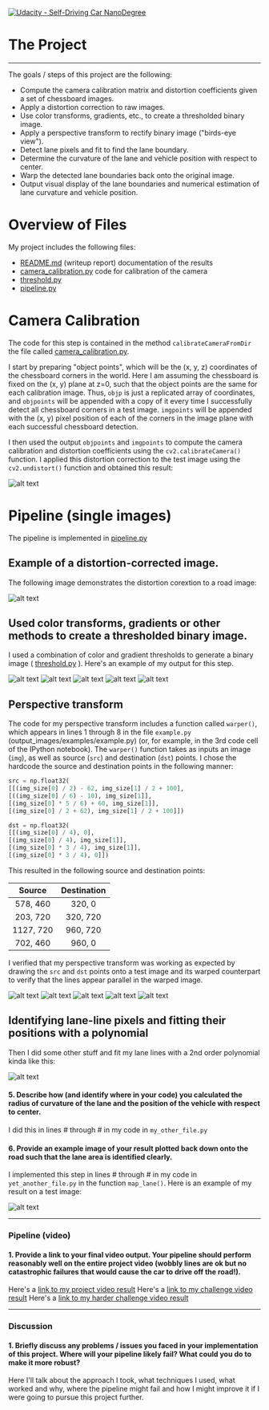 [![Udacity - Self-Driving Car NanoDegree](https://s3.amazonaws.com/udacity-sdc/github/shield-carnd.svg)](http://www.udacity.com/drive)

# The Project
---
The goals / steps of this project are the following:

* Compute the camera calibration matrix and distortion coefficients given a set of chessboard images.
* Apply a distortion correction to raw images.
* Use color transforms, gradients, etc., to create a thresholded binary image.
* Apply a perspective transform to rectify binary image ("birds-eye view").
* Detect lane pixels and fit to find the lane boundary.
* Determine the curvature of the lane and vehicle position with respect to center.
* Warp the detected lane boundaries back onto the original image.
* Output visual display of the lane boundaries and numerical estimation of lane curvature and vehicle position.

# Overview of Files

My project includes the following files:
* [README.md](https://github.com/MarkBroerkens/CarND-Advanced-Lane-Lines/blob/master/README.md) (writeup report) documentation of the results 
* [camera_calibration.py](https://github.com/MarkBroerkens/CarND-Advanced-Lane-Lines/blob/master/camera_calibration.py) code for calibration of the camera
* [threshold.py](https://github.com/MarkBroerkens/CarND-Advanced-Lane-Lines/blob/master/threshold.py)
* [pipeline.py](https://github.com/MarkBroerkens/CarND-Advanced-Lane-Lines/blob/master/pipeline.py)


[//]: # (Image References)

[image1]: ./output_images/1_undistorted.png "Undistorted"
[image2]: ./output_images/2_undistorted.png "Road Undistorted"
[image3a]: ./output_images/thresholded1.jpg "Thresholded Road Straigt Difficult"
[image3b]: ./output_images/thresholded2.jpg "Thresholded Road Straigt Difficult "
[image3c]: ./output_images/thresholded3.jpg "ThresholdedRoad Curve Right"
[image3d]: ./output_images/thresholded5.jpg "ThresholdedRoad Curve Left"
[image3e]: ./output_images/thresholded7.jpg "ThresholdedRoad Straigt"

[image4a]: ./output_images/warped1.jpg "Warped Road Straigt Difficult"
[image4b]: ./output_images/warped2.jpg "Warped Road Straigt Difficult "
[image4c]: ./output_images/warped3.jpg "Warped Road Curve Right"
[image4d]: ./output_images/warped5.jpg "Warped Road Curve Left"
[image4e]: ./output_images/wapred7.jpg "Warped Road Straigt"


[image4]: ./examples/warped_straight_lines.jpg "Warp Example"
[image5]: ./examples/color_fit_lines.jpg "Fit Visual"
[image6]: ./examples/example_output.jpg "Output"
[video1]: ./output_images//L_project_video.mp4 "Video"
[video2]: ./output_images//L_challenge_video.mp4 "Challenge Video"
[video3]: ./output_images//L_harder_challenge_video.mp4 "Harder Challenge Video"


# Camera Calibration
The code for this step is contained in the method `calibrateCameraFromDir` the file called [camera_calibration.py](https://github.com/MarkBroerkens/CarND-Advanced-Lane-Lines/blob/master/camera_calibration.py).  

I start by preparing "object points", which will be the (x, y, z) coordinates of the chessboard corners in the world. Here I am assuming the chessboard is fixed on the (x, y) plane at z=0, such that the object points are the same for each calibration image.  Thus, `objp` is just a replicated array of coordinates, and `objpoints` will be appended with a copy of it every time I successfully detect all chessboard corners in a test image.  `imgpoints` will be appended with the (x, y) pixel position of each of the corners in the image plane with each successful chessboard detection.  

I then used the output `objpoints` and `imgpoints` to compute the camera calibration and distortion coefficients using the `cv2.calibrateCamera()` function.  I applied this distortion correction to the test image using the `cv2.undistort()` function and obtained this result: 

![alt text][image1]

# Pipeline (single images)
The pipeline is implemented in [pipeline.py](https://github.com/MarkBroerkens/CarND-Advanced-Lane-Lines/blob/master/pipeline.py)

## Example of a distortion-corrected image.
The following image demonstrates the distortion corextion to a road image:

![alt text][image2]

## Used color transforms, gradients or other methods to create a thresholded binary image. 

I used a combination of color and gradient thresholds to generate a binary image ( [threshold.py](https://github.com/MarkBroerkens/CarND-Advanced-Lane-Lines/blob/master/threshold.py) ).  Here's an example of my output for this step. 

![alt text][image3a]
![alt text][image3b]
![alt text][image3c]
![alt text][image3d]
![alt text][image3e]

## Perspective transform

The code for my perspective transform includes a function called `warper()`, which appears in lines 1 through 8 in the file `example.py` (output_images/examples/example.py) (or, for example, in the 3rd code cell of the IPython notebook).  The `warper()` function takes as inputs an image (`img`), as well as source (`src`) and destination (`dst`) points.  I chose the hardcode the source and destination points in the following manner:

```python
src = np.float32(
[[(img_size[0] / 2) - 62, img_size[1] / 2 + 100],
[((img_size[0] / 6) - 10), img_size[1]],
[(img_size[0] * 5 / 6) + 60, img_size[1]],
[(img_size[0] / 2 + 62), img_size[1] / 2 + 100]])

dst = np.float32(
[[(img_size[0] / 4), 0],
[(img_size[0] / 4), img_size[1]],
[(img_size[0] * 3 / 4), img_size[1]],
[(img_size[0] * 3 / 4), 0]])
```

This resulted in the following source and destination points:

| Source        | Destination   | 
|:-------------:|:-------------:| 
| 578, 460      | 320, 0        | 
| 203, 720      | 320, 720      |
| 1127, 720    | 960, 720      |
| 702, 460      | 960, 0        |

I verified that my perspective transform was working as expected by drawing the `src` and `dst` points onto a test image and its warped counterpart to verify that the lines appear parallel in the warped image.

![alt text][image4a]
![alt text][image4b]
![alt text][image4c]
![alt text][image4d]
![alt text][image4e]

## Identifying lane-line pixels and fitting their positions with a polynomial

Then I did some other stuff and fit my lane lines with a 2nd order polynomial kinda like this:

![alt text][image5]

#### 5. Describe how (and identify where in your code) you calculated the radius of curvature of the lane and the position of the vehicle with respect to center.

I did this in lines # through # in my code in `my_other_file.py`

#### 6. Provide an example image of your result plotted back down onto the road such that the lane area is identified clearly.

I implemented this step in lines # through # in my code in `yet_another_file.py` in the function `map_lane()`.  Here is an example of my result on a test image:

![alt text][image6]

---

### Pipeline (video)

#### 1. Provide a link to your final video output.  Your pipeline should perform reasonably well on the entire project video (wobbly lines are ok but no catastrophic failures that would cause the car to drive off the road!).

Here's a [link to my project video result](./output_images/L_project_video.mp4)
Here's a [link to my challenge video result](./output_images/L_challenge_video.mp4)
Here's a [link to my harder challenge video result](./output_images/L_harder_challenge_video.mp4)

---

### Discussion

#### 1. Briefly discuss any problems / issues you faced in your implementation of this project.  Where will your pipeline likely fail?  What could you do to make it more robust?

Here I'll talk about the approach I took, what techniques I used, what worked and why, where the pipeline might fail and how I might improve it if I were going to pursue this project further.  



